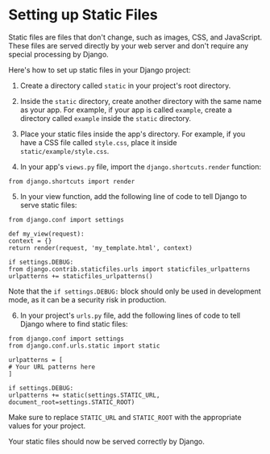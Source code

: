 # Setting up Static Files

Static files are files that don't change, such as images, CSS, and JavaScript. These files are served directly by your web server and don't require any special processing by Django.

Here's how to set up static files in your Django project:

1. Create a directory called `static` in your project's root directory.

2. Inside the `static` directory, create another directory with the same name as your app. For example, if your app is called `example`, create a directory called `example` inside the `static` directory.

3. Place your static files inside the app's directory. For example, if you have a CSS file called `style.css`, place it inside `static/example/style.css`.

4. In your app's `views.py` file, import the `django.shortcuts.render` function:

``` 
from django.shortcuts import render
```

5. In your view function, add the following line of code to tell Django to serve static files:

``` 
from django.conf import settings

def my_view(request):
context = {}
return render(request, 'my_template.html', context)

if settings.DEBUG:
from django.contrib.staticfiles.urls import staticfiles_urlpatterns
urlpatterns += staticfiles_urlpatterns()
```

Note that the `if settings.DEBUG:` block should only be used in development mode, as it can be a security risk in production.

6. In your project's `urls.py` file, add the following lines of code to tell Django where to find static files:

``` 
from django.conf import settings
from django.conf.urls.static import static

urlpatterns = [
# Your URL patterns here
]

if settings.DEBUG:
urlpatterns += static(settings.STATIC_URL, document_root=settings.STATIC_ROOT)
```

Make sure to replace `STATIC_URL` and `STATIC_ROOT` with the appropriate values for your project.

Your static files should now be served correctly by Django.

